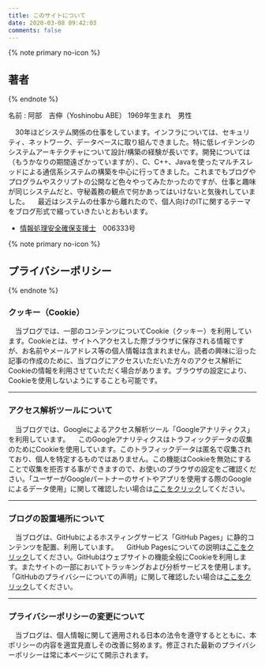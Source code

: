 ```yaml
---
title: このサイトについて
date: 2020-03-08 09:42:03
comments: false
---
```


{% note primary no-icon %}

## 著者

{% endnote %}

 名前 : 阿部　吉伸（Yoshinobu ABE）
 1969年生まれ　男性

　30年ほどシステム関係の仕事をしています。インフラについては、セキュリティ、ネットワーク、データベースに取り組んできました。特に低レイテンシのシステムアーキテクチャについて設計/構築の経験が長いです。開発については（もうかなりの期間遠ざかっていますが）、C、C++、Javaを使ったマルチスレッドによる通信系システムの構築を中心に行ってきました。これまでもブログやプログラムやスクリプトの公開など色々やってみたかったのですが、仕事と趣味が同じシステムだと、守秘義務の観点で何かあってはいけないと気後れしていました。
　最近はシステムの仕事から離れたので、個人向けのITに関するテーマをブログ形式で綴っていきたいとおもいます。

- [情報処理安全確保支援士](https://www.ipa.go.jp/siensi/whatsriss/index.html)　006333号

{% note primary no-icon %}

## プライバシーポリシー

{% endnote %}

### クッキー（Cookie）

 　当ブログでは、一部のコンテンツについてCookie（クッキー）を利用しています。Cookieとは、サイトへアクセスした際ブラウザに保存される情報ですが、お名前やメールアドレス等の個人情報は含まれません。読者の興味に沿った記事の作成のために、当ブログにアクセスいただいた方々のアクセス解析にCookieの情報を利用させていただく場合があります。ブラウザの設定により、Cookieを使用しないようにすることも可能です。

---

### アクセス解析ツールについて

　当ブログでは、Googleによるアクセス解析ツール「Googleアナリティクス」を利用しています。
　このGoogleアナリティクスはトラフィックデータの収集のためにCookieを使用しています。このトラフィックデータは匿名で収集されており、個人を特定するものではありません。この機能はCookieを無効にすることで収集を拒否する事ができますので、お使いのブラウザの設定をご確認ください。「ユーザーがGoogleパートナーのサイトやアプリを使用する際のGoogleによるデータ使用」に関して確認したい場合は[ここをクリック](https://policies.google.com/technologies/partner-sites?hl=ja)してください。

---

### ブログの設置場所について

　当ブログは、GitHubによるホスティングサービス「GitHub Pages」に静的コンテンツを配置、利用しています。
　GitHub Pagesについての説明は[ここをクリック](https://help.github.com/ja/github/working-with-github-pages/about-github-pages#)してください。GitHubはウェブサイトの機能全般にCookieを利用します。またサイトの一部においてトラッキングおよび分析サービスを使用します。「GitHubのプライバシーについての声明」に関して確認したい場合は[ここをクリック](https://help.github.com/ja/github/site-policy/github-privacy-statement)してください。

---

### プライバシーポリシーの変更について

 　当ブログは、個人情報に関して適用される日本の法令を遵守するとともに、本ポリシーの内容を適宜見直しその改善に努めます。修正された最新のプライバシーポリシーは常に本ページにて開示されます。
